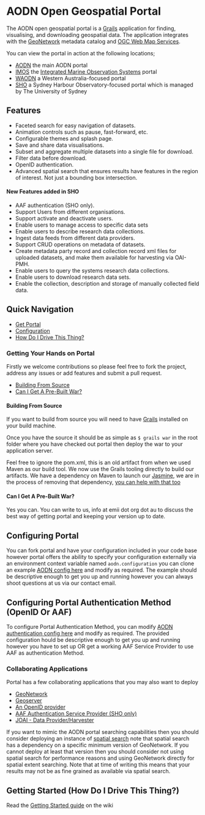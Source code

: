 AODN Open Geospatial Portal
===========================

The AODN open geospatial portal is a [Grails](http://grails.org/) application for finding, visualising, and downloading geospatial data. 
The application integrates with the [GeoNetwork](http://geonetwork-opensource.org/) metadata catalog and [OGC Web Map Services](http://www.opengeospatial.org/standards/wms). 

You can view the portal in action at the following locations;

* [AODN](http://portal.aodn.org.au) the main AODN portal
* [IMOS](http://imos.aodn.org.au) the [Integrated Marine Observation Systems](http://www.imos.org.au) portal
* [WAODN](http://wa.aodn.org.au) a Western Australia-focused portal
* [SHO](http://www.sydney.edu.au/sho) a Sydney Harbour Observatory-focused portal which is managed by The University of Sydney

## Features

* Faceted search for easy navigation of datasets.
* Animation controls such as pause, fast-forward, etc.
* Configurable themes and splash page.
* Save and share data visualisations.
* Subset and aggregate multiple datasets into a single file for download.
* Filter data before download.
* OpenID authentication.
* Advanced spatial search that ensures results have features in the region of interest.  Not just a bounding box intersection.

#### New Features added in SHO
* AAF authentication (SHO only).
* Support Users from different organisations.
* Support activate and deactivate users.
* Enable users to manage access to specific data sets
* Enable users to describe research data collections.
* Ingest data feeds from different data providers.
* Support CRUD operations on metadata of datasets.
* Create metadata party record and collection record xml files for uploaded datasets, and make them available for harvesting via OAI-PMH.
* Enable users to query the systems research data collections.
* Enable users to download research data sets.
* Enable the collection, description and storage of manually collected field data.

## Quick Navigation

* [Get Portal](#getting-your-hands-on-portal)
* [Configuration](#configuring-portal)
* [How Do I Drive This Thing?](#getting-started-how-do-i-drive-this-thing-)

### Getting Your Hands on Portal

Firstly we welcome contributions so please feel free to fork the project, address any issues or add features and submit
a pull request.

* [Building From Source](#building-from-source)
* [Can I Get A Pre-Built War?](#can-i-get-a-pre-built-war-)

#### Building From Source

If you want to build from source you will need to have [Grails](http://grails.org/) installed on your build machine.

Once you have the source it should be as simple as ```$ grails war``` in the root folder where you have checked out portal
then deploy the war to your application server.

Feel free to ignore the pom.xml, this is an old artifact from when we used Maven as our build tool. We now use the
Grails tooling directly to build our artifacts. We have a dependency on Maven to launch our [Jasmine](http://pivotal.github.com/jasmine/ "Jasmine BDD"),
we are in the process of removing that dependency, [you can help with that too](https://github.com/jkburges/grails-javascript-phantomjs "Grails JavaScript PhantomJS")

#### Can I Get A Pre-Built War?

Yes you can. You can write to us, info at emii dot org dot au to discuss the best way of getting portal and keeping your
version up to date.

## Configuring Portal

You can fork portal and have your configuration included in your code base however portal offers the ability to specify
your configuration externally via an environment context variable named ```aodn.configuration``` you can clone an
example [AODN config here](https://github.com/aodn/aodn-portal-config) and modify as required. The example should be
descriptive enough to get you up and running however you can always shoot questions at us via our contact email.

## Configuring Portal Authentication Method (OpenID Or AAF)
To configure Portal Authentication Method, you can modify [AODN authentication config here](https://github.com/IntersectAustralia/aodn-portal/blob/master/grails-app/conf/AuthenticationMethod.groovy)
and modify as required. The provided configuration hould be descriptive enough to get you up and running however you have to set up OR get a working AAF Service Provider to use AAF as authentication Method.

### Collaborating Applications

Portal has a few collaborating applications that you may also want to deploy

* [GeoNetwork](http://geonetwork-opensource.org/)
* [Geoserver](http://geoserver.org/)
* [An OpenID provider](http://openid.net/)
* [AAF Authentication Service Provider (SHO only)](http://shibboleth.net)
* [JOAI - Data Provider/Harvester](http://www.dlese.org/dds/services/joai_software.jsp)

If you want to mimic the AODN portal searching capabilities then you should consider deploying an instance of
[spatial search](https://github.com/aodn/spatial-search) note that spatial search has a dependency on a specific
minimum version of GeoNetwork. If you cannot deploy at least that version then you should consider not using spatial
search for performance reasons and using GeoNetwork directly for spatial extent searching. Note that at time of writing
this means that your results may not be as fine grained as available via spatial search.

## Getting Started (How Do I Drive This Thing?)

Read the [Getting Started guide](https://github.com/aodn/aodn-portal/wiki/Getting-Started) on the wiki

